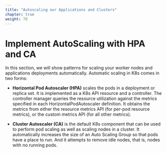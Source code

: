 ```yaml
---
title: "Autoscaling our Applications and Clusters"
chapter: true
weight: 70
---
```


# Implement AutoScaling with HPA and CA

In this section, we will show patterns for scaling your worker nodes and applications deployments automatically. Automatic scaling in K8s comes in two forms:

* **Horizontal Pod Autoscaler (HPA)** scales the pods in a deployment or replica set. It is implemented as a K8s API resource and a controller. The controller manager queries the resource utilization against the metrics specified in each HorizontalPodAutoscaler definition. It obtains the metrics from either the resource metrics API (for per-pod resource metrics), or the custom metrics API (for all other metrics).

* **Cluster Autoscaler (CA)** is the default K8s component that can be used to perform pod scaling as well as scaling nodes in a cluster. It automatically increases the size of an Auto Scaling Group so that pods have a place to run. And it attempts to remove idle nodes, that is, nodes with no running pods.


